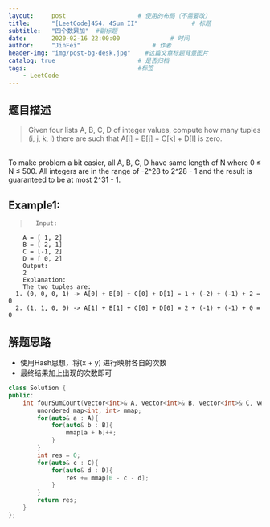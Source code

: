 ```yaml
---
layout:     post                    # 使用的布局（不需要改） 
title:      "[LeetCode]454. 4Sum II"               # 标题  
subtitle:   "四个数累加"  #副标题 
date:       2020-02-16 22:00:00              # 时间 
author:     "JinFei"                    # 作者 
header-img: "img/post-bg-desk.jpg"    #这篇文章标题背景图片 
catalog: true                       # 是否归档 
tags:                               #标签     
    - LeetCode
---
```


## 题目描述
> Given four lists A, B, C, D of integer values, compute how many tuples (i, j, k, l) there are such that A[i] + B[j] + C[k] + D[l] is zero.
<br>
To make problem a bit easier, all A, B, C, D have same length of N where 0 ≤ N ≤ 500. All integers are in the range of -2^28 to 2^28 - 1 and the result is guaranteed to be at most 2^31 - 1.

## Example1:
 
>       Input:
        A = [ 1, 2]
        B = [-2,-1]
        C = [-1, 2]
        D = [ 0, 2]
        Output:
        2
        Explanation:
        The two tuples are:
      1. (0, 0, 0, 1) -> A[0] + B[0] + C[0] + D[1] = 1 + (-2) + (-1) + 2 = 0
      2. (1, 1, 0, 0) -> A[1] + B[1] + C[0] + D[0] = 2 + (-1) + (-1) + 0 = 0




## 解题思路
- 使用Hash思想，将(x + y) 进行映射各自的次数
- 最终结果加上出现的次数即可


```C++
class Solution {
public:
    int fourSumCount(vector<int>& A, vector<int>& B, vector<int>& C, vector<int>& D) {  
        unordered_map<int, int> mmap;
        for(auto& a : A){
            for(auto& b : B){
                mmap[a + b]++;
            }
        }
        int res = 0;
        for(auto& c : C){
            for(auto& d : D){
                res += mmap[0 - c - d];
            }
        }
        return res;
    }
};
```
